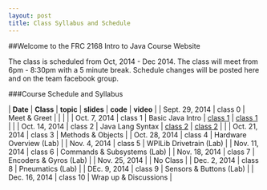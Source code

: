 ```yaml
---
layout: post
title: Class Syllabus and Schedule
---
```



##Welcome to the FRC 2168 Intro to Java Course Website

The class is scheduled from Oct, 2014 - Dec 2014. The class will meet from 6pm - 8:30pm with a 5 minute break. Schedule changes will be posted here and on the team facebook group.


###Course Schedule and Syllabus

| **Date**       | **Class**  | **topic**                   | **slides**                                 | **code**                                                                 |  **video**          |
| Sept. 29, 2014 | class 0    | Meet & Greet                |                                            |                                                                          |                     |
| Oct. 7, 2014   | class 1    | Basic Java Intro            | [class 1]({{site.baseurl}}/class1.html)    | [class 1](https://gist.github.com/NotInControl/aa40ea79e4a5a78663a8)     |                     | 
| Oct. 14, 2014  | class 2    | Java Lang Syntax            | [class 2]({{site.baseurl}}/class2.html)    | [class 2](https://gist.github.com/NotInControl/6fd7e789dfdb9bffbdde)     |                     |
| Oct. 21, 2014  | class 3    | Methods & Objects           |
| Oct. 28, 2014  | class 4    | Hardware Overview (Lab)     |
| Nov. 4, 2014   | class 5    | WPILib Drivetrain (Lab)     |
| Nov. 11, 2014  | class 6    | Commands & Subsystems (Lab) |
| Nov. 18, 2014  | class 7    | Encoders & Gyros (Lab)      |
| Nov. 25, 2014  |            | No Class                    |
| Dec. 2, 2014   | class 8    | Pneumatics (Lab)            |
| DEc. 9, 2014   | class 9    | Sensors & Buttons (Lab)     |
| Dec. 16, 2014  | class 10   | Wrap up & Discussions       |




